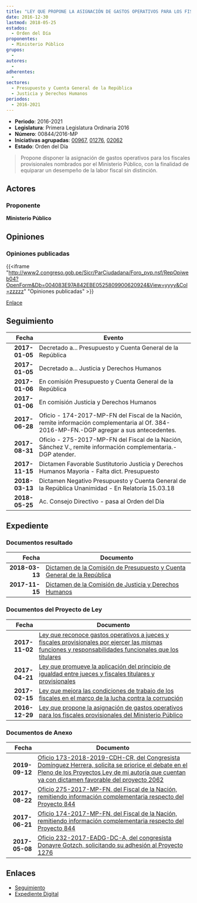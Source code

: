 ```yaml
---
title: "LEY QUE PROPONE LA ASIGNACIÓN DE GASTOS OPERATIVOS PARA LOS FISCALES PROVISIONALES DEL MINISTERIO PÚBLICO"
date: 2016-12-30
lastmod: 2018-05-25
estados: 
  - Orden del Día
proponentes: 
  - Ministerio Público
grupos: 
  - 
autores: 
  - 
adherentes: 
  - 
sectores: 
  - Presupuesto y Cuenta General de la República
  - Justicia y Derechos Humanos
periodos: 
  - 2016-2021
---
```


- **Periodo**: 2016-2021
- **Legislatura**: Primera Legislatura Ordinaria 2016
- **Número**: 00844/2016-MP
- **Iniciativas agrupadas**: [00967](../../00900/00967), [01276](../../01200/01276), [02062](../../02000/02062)
- **Estado**: Orden del Día

> Propone disponer la asignación de gastos operativos para los fiscales provisionales nombrados por el Ministerio Público, con la finalidad de equiparar un desempeño de la labor fiscal sin distinción.


## Actores

### Proponente

**Ministerio Público**


## Opiniones

### Opiniones publicadas

{{<iframe "http://www2.congreso.gob.pe/Sicr/ParCiudadana/Foro_pvp.nsf/RepOpiweb04?OpenForm&Db=004083E97A842EBE0525809900620924&View=yyyy&Col=zzzzz" "Opiniones publicadas" >}}

[Enlace](http://www2.congreso.gob.pe/Sicr/ParCiudadana/Foro_pvp.nsf/RepOpiweb04?OpenForm&Db=004083E97A842EBE0525809900620924&View=yyyy&Col=zzzzz)

## Seguimiento

| Fecha | Evento |
|------:|--------|
| **2017-01-05** | Decretado a... Presupuesto y Cuenta General de la República|
| **2017-01-05** | Decretado a... Justicia y Derechos Humanos|
| **2017-01-06** | En comisión Presupuesto y Cuenta General de la República|
| **2017-01-06** | En comisión Justicia y Derechos Humanos|
| **2017-06-28** | Oficio - 174-2017-MP-FN del Fiscal de la Nación, remite información complementaria al Of. 384-2016-MP-FN.-DGP agregar a sus antecedentes.|
| **2017-08-31** | Oficio - 275-2017-MP-FN del Fiscal de la Nación, Sánchez V., remite información complementaria.-DGP atender.|
| **2017-11-15** | Dictamen Favorable Sustitutorio Justicia y Derechos Humanos Mayoria - Falta dict. Presupuesto|
| **2018-03-13** | Dictamen Negativo Presupuesto y Cuenta General de la República Unanimidad - En Relatoría 15.03.18|
| **2018-05-25** | Ac. Consejo Directivo - pasa al Orden del Día|


## Expediente


### Documentos resultado

| Fecha | Documento |
|------:|--------|
| **2018-03-13** | [Dictamen de la Comisión de Presupuesto y Cuenta General de la República](http://www.leyes.congreso.gob.pe/Documentos/2016_2021/Dictamenes/Proyectos_de_Ley/00844DC17MAY20180313.pdf) |
| **2017-11-15** | [Dictamen de la Comisión de Justicia y Derechos Humanos](http://www.leyes.congreso.gob.pe/Documentos/2016_2021/Dictamenes/Proyectos_de_Ley/00844DC15MAY20171115.pdf) |

### Documentos del Proyecto de Ley

| Fecha | Documento |
|------:|--------|
| **2017-11-02** | [Ley que reconoce gastos operativos a jueces y fiscales provisionales por ejercer las mismas funciones y responsabilidades funcionales que los titulares](http://www.leyes.congreso.gob.pe/Documentos/2016_2021/Proyectos_de_Ley_y_de_Resoluciones_Legislativas/PL0206220171102..PDF) |
| **2017-04-21** | [Ley que promueve la aplicación del principio de igualdad entre jueces y fiscales titulares y provisionales](http://www.leyes.congreso.gob.pe/Documentos/2016_2021/Proyectos_de_Ley_y_de_Resoluciones_Legislativas/PL0127620170421.pdf) |
| **2017-02-15** | [Ley que mejora las condiciones de trabajo de los fiscales en el marco de la lucha contra la corrupción](http://www.leyes.congreso.gob.pe/Documentos/2016_2021/Proyectos_de_Ley_y_de_Resoluciones_Legislativas/PL0096720170215.pdf) |
| **2016-12-29** | [Ley que propone la asignación de gastos operativos para los fiscales provisionales del Ministerio Público](http://www.leyes.congreso.gob.pe/Documentos/2016_2021/Proyectos_de_Ley_y_de_Resoluciones_Legislativas/PL0083820161228.pdf) |

### Documentos de Anexo

| Fecha | Documento |
|------:|--------|
| **2019-09-12** | [Oficio 173-2018-2019-CDH-CR, del Congresista Domínguez Herrera, solicita se priorice el debate en el Pleno de los Proyectos Ley de mi autoría que cuentan ya con dictamen favorable del proyecto 2062](http://www.leyes.congreso.gob.pe/Documentos/2016_2021/Oficios/Congresistas/OFICIO-173-2018-2019-CDH-CR.pdf) |
| **2017-08-22** | [Oficio 275-2017-MP-FN, del Fiscal de la Nación, remitiendo información complementaria respecto del Proyecto 844](http://www.leyes.congreso.gob.pe/Documentos/2016_2021/Oficios/Otras_Instituciones/OFICIO-275-2017-MP-FN..pdf) |
| **2017-06-21** | [Oficio 174-2017-MP-FN, del Fiscal de la Nación, remitiendo información complementaria respecto del Proyecto 844](http://www.leyes.congreso.gob.pe/Documentos/2016_2021/Oficios/Otras_Instituciones/OFICIO-174-2017-MP-FN.pdf) |
| **2017-05-08** | [Oficio 232-2017-EADG-DC-A, del congresista Donayre Gotzch, solicitando su adhesión al Proyecto 1276](http://www.leyes.congreso.gob.pe/Documentos/2016_2021/Adhesiones/Proyectos_de_Ley/OFICIO-232-2017-EADG-DC-A.pdf) |

## Enlaces 

- [Seguimiento](http://www2.congreso.gob.pe/Sicr/TraDocEstProc/CLProLey2016.nsf/f7fff46988ca05b1052578e100829cc7/8d0431b381c2c78605258099005f92da?OpenDocument)
- [Expediente Digital](http://www2.congreso.gob.pe/Sicr/TraDocEstProc/CLProLey2016.nsf/f7fff46988ca05b1052578e100829cc7/8d0431b381c2c78605258099005f92da?OpenDocument&Click=05257FB7005EB655.eb71d0cf91d8294e05256cdf006b5706/$Body/0.1C6C)

